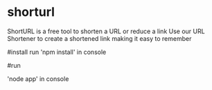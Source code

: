 # shorturl
ShortURL is a free tool to shorten a URL or reduce a link
Use our URL Shortener to create a shortened link making it easy to remember

#install
run 'npm install' in console

#run

'node app' in console

